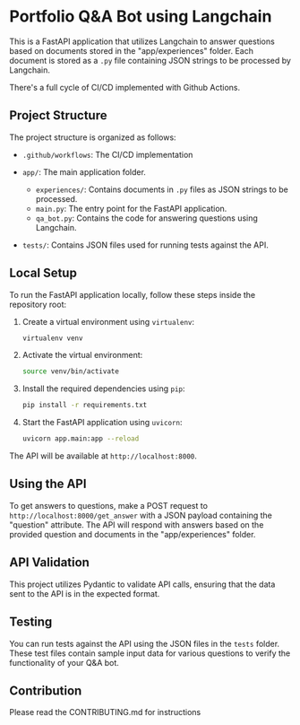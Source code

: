 # Portfolio Q&A Bot using Langchain

This is a FastAPI application that utilizes Langchain to answer questions based on documents stored in the "app/experiences" folder. Each document is stored as a `.py` file containing JSON strings to be processed by Langchain.

There's a full cycle of CI/CD implemented with Github Actions.

## Project Structure

The project structure is organized as follows:
- `.github/workflows`: The CI/CD implementation
- `app/`: The main application folder.
  - `experiences/`: Contains documents in `.py` files as JSON strings to be processed.
  - `main.py`: The entry point for the FastAPI application.
  - `qa_bot.py`: Contains the code for answering questions using Langchain.

- `tests/`: Contains JSON files used for running tests against the API.

## Local Setup

To run the FastAPI application locally, follow these steps inside the repository root:

1. Create a virtual environment using `virtualenv`:

    ```bash
    virtualenv venv
    ```

2. Activate the virtual environment:

    ```bash
    source venv/bin/activate
    ```

3. Install the required dependencies using `pip`:

    ```bash
    pip install -r requirements.txt
    ```

5. Start the FastAPI application using `uvicorn`:

    ```bash
    uvicorn app.main:app --reload
    ```

The API will be available at `http://localhost:8000`.

## Using the API

To get answers to questions, make a POST request to `http://localhost:8000/get_answer` with a JSON payload containing the "question" attribute. The API will respond with answers based on the provided question and documents in the "app/experiences" folder.

## API Validation

This project utilizes Pydantic to validate API calls, ensuring that the data sent to the API is in the expected format.

## Testing

You can run tests against the API using the JSON files in the `tests` folder. These test files contain sample input data for various questions to verify the functionality of your Q&A bot.

## Contribution

Please read the CONTRIBUTING.md for instructions